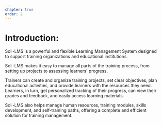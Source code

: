 ```yaml
---
chapter: true
order: 2
---
```


<a id="introduction"></a>

# Introduction:

Soli-LMS is a powerful and flexible Learning Management System designed to support training organizations and educational institutions.

Soli-LMS makes it easy to manage all parts of the training process, from setting up projects to assessing learners' progress.

Trainers can create and organize training projects, set clear objectives, plan educational activities, and provide learners with the resources they need. Learners, in turn, get personalized tracking of their progress, can view their grades and feedback, and easily access learning materials.

Soli-LMS also helps manage human resources, training modules, skills development, and self-training paths, offering a complete and efficient solution for training management.
